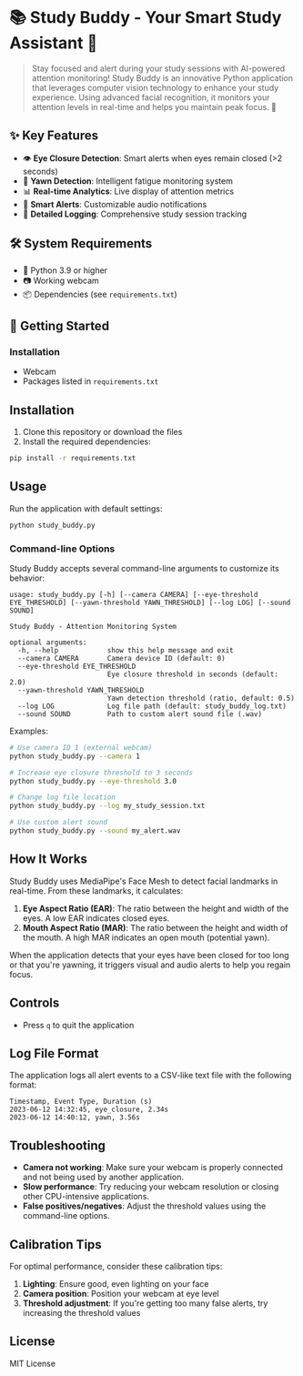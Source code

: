 # 📚 Study Buddy - Your Smart Study Assistant 🤖
> Stay focused and alert during your study sessions with AI-powered attention monitoring!
Study Buddy is an innovative Python application that leverages computer vision technology to enhance your study experience. Using advanced facial recognition, it monitors your attention levels in real-time and helps you maintain peak focus. 🎯
## ✨ Key Features
- 👁️ **Eye Closure Detection**: Smart alerts when eyes remain closed (>2 seconds)
- 🥱 **Yawn Detection**: Intelligent fatigue monitoring system
- 📊 **Real-time Analytics**: Live display of attention metrics
- 🔔 **Smart Alerts**: Customizable audio notifications
- 📝 **Detailed Logging**: Comprehensive study session tracking
## 🛠️ System Requirements
- 🐍 Python 3.9 or higher
- 📷 Working webcam
- 📦 Dependencies (see `requirements.txt`)
## 🚀 Getting Started
### Installation
- Webcam
- Packages listed in `requirements.txt`

## Installation

1. Clone this repository or download the files
2. Install the required dependencies:

```bash
pip install -r requirements.txt
```

## Usage

Run the application with default settings:

```bash
python study_buddy.py
```

### Command-line Options

Study Buddy accepts several command-line arguments to customize its behavior:

```
usage: study_buddy.py [-h] [--camera CAMERA] [--eye-threshold EYE_THRESHOLD] [--yawn-threshold YAWN_THRESHOLD] [--log LOG] [--sound SOUND]

Study Buddy - Attention Monitoring System

optional arguments:
  -h, --help            show this help message and exit
  --camera CAMERA       Camera device ID (default: 0)
  --eye-threshold EYE_THRESHOLD
                        Eye closure threshold in seconds (default: 2.0)
  --yawn-threshold YAWN_THRESHOLD
                        Yawn detection threshold (ratio, default: 0.5)
  --log LOG             Log file path (default: study_buddy_log.txt)
  --sound SOUND         Path to custom alert sound file (.wav)
```

Examples:

```bash
# Use camera ID 1 (external webcam)
python study_buddy.py --camera 1

# Increase eye closure threshold to 3 seconds
python study_buddy.py --eye-threshold 3.0

# Change log file location
python study_buddy.py --log my_study_session.txt

# Use custom alert sound
python study_buddy.py --sound my_alert.wav
```

## How It Works

Study Buddy uses MediaPipe's Face Mesh to detect facial landmarks in real-time. From these landmarks, it calculates:

1. **Eye Aspect Ratio (EAR)**: The ratio between the height and width of the eyes. A low EAR indicates closed eyes.
2. **Mouth Aspect Ratio (MAR)**: The ratio between the height and width of the mouth. A high MAR indicates an open mouth (potential yawn).

When the application detects that your eyes have been closed for too long or that you're yawning, it triggers visual and audio alerts to help you regain focus.

## Controls

- Press `q` to quit the application

## Log File Format

The application logs all alert events to a CSV-like text file with the following format:

```
Timestamp, Event Type, Duration (s)
2023-06-12 14:32:45, eye_closure, 2.34s
2023-06-12 14:40:12, yawn, 3.56s
```

## Troubleshooting

- **Camera not working**: Make sure your webcam is properly connected and not being used by another application.
- **Slow performance**: Try reducing your webcam resolution or closing other CPU-intensive applications.
- **False positives/negatives**: Adjust the threshold values using the command-line options.

## Calibration Tips

For optimal performance, consider these calibration tips:

1. **Lighting**: Ensure good, even lighting on your face
2. **Camera position**: Position your webcam at eye level
3. **Threshold adjustment**: If you're getting too many false alerts, try increasing the threshold values

## License

MIT License